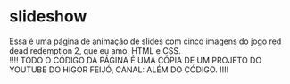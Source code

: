 # slideshow
Essa é uma página de animação de slides com cinco imagens do jogo red dead redemption 2, que eu amo. HTML e CSS.<br>
!!!! TODO O CÓDIGO DA PÁGINA É UMA CÓPIA DE UM PROJETO DO YOUTUBE DO HIGOR FEIJÓ, CANAL: ALÉM DO CÓDIGO. !!!!
